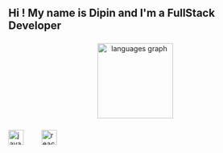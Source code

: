 <h2 align="left">Hi ! My name is Dipin and I'm a FullStack Developer</h2>

###

<div align="center">

  <img src="https://github-readme-stats.vercel.app/api/top-langs?username=Dipin003&locale=en&hide_title=false&layout=compact&card_width=320&langs_count=5&theme=dracula&hide_border=false" height="150" alt="languages graph"  />
</div>

###



###

<div align="left">
  <img src="https://cdn.jsdelivr.net/gh/devicons/devicon/icons/javascript/javascript-original.svg" height="30" alt="javascript logo"  />
  <img width="12" />
  <img width="12" />
  <img src="https://cdn.jsdelivr.net/gh/devicons/devicon/icons/react/react-original.svg" height="30" alt="react logo"  />
  <img width="12" />
  
  <img width="12" />
 
  <img width="12" />
  
</div>



###

<br clear="both">

###
